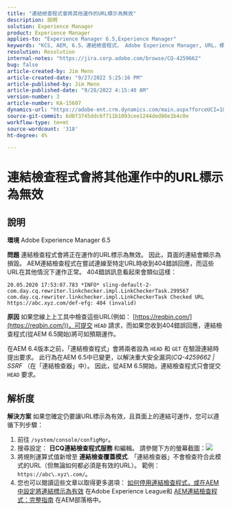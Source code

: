 ```yaml
---
title: "連結檢查程式會將其他運作的URL標示為無效"
description: 說明
solution: Experience Manager
product: Experience Manager
applies-to: "Experience Manager 6.5,Experience Manager"
keywords: "KCS, AEM, 6.5，連結檢查程式， Adobe Experience Manager, URL，標籤，無效"
resolution: Resolution
internal-notes: "https://jira.corp.adobe.com/browse/CQ-4259662"
bug: false
article-created-by: Jim Menn
article-created-date: "9/27/2022 5:25:16 PM"
article-published-by: Jim Menn
article-published-date: "9/28/2022 4:15:40 AM"
version-number: 3
article-number: KA-15607
dynamics-url: "https://adobe-ent.crm.dynamics.com/main.aspx?forceUCI=1&pagetype=entityrecord&etn=knowledgearticle&id=0cdea759-893e-ed11-9db1-0022480866ad"
source-git-commit: 6d8f3745ddc6f711b1093cee1244ded80e1b4c0e
workflow-type: tm+mt
source-wordcount: '318'
ht-degree: 4%

---
```


# 連結檢查程式會將其他運作中的URL標示為無效

## 說明


<b>環境</b>
Adobe Experience Manager 6.5

<b>問題</b>
連結檢查程式會將正在運作的URL標示為無效。
因此，頁面的連結會顯示為損毀。
AEM連結檢查程式在嘗試連線至特定URL時收到404錯誤回應，而這些URL在其他情況下運作正常。 404錯誤訊息看起來會類似這樣：


```
20.05.2020 17:53:07.783 *INFO* sling-default-2-com.day.cq.rewriter.linkchecker.impl.LinkCheckerTask.299567 com.day.cq.rewriter.linkchecker.impl.LinkCheckerTask Checked URL https://abc.xyz.com/def-efg: 404 (invalid)
```




<b>原因</b>
如果您線上上工具中檢查這些URL(例如： [https://reqbin.com/](https://reqbin.com/))，可提交 `HEAD` 請求，而如果您收到404錯誤回應，連結檢查程式(從AEM 6.5開始)將可如預期運作。

在AEM 6.4版本之前，「連結檢查程式」會將兩者設為 `HEAD` 和 `GET` 在驗證連結時提出要求。
此行為在AEM 6.5中已變更，以解決重大安全漏洞(*CQ-4259662 | SSRF* （在「連結檢查器」中）。
因此，從AEM 6.5開始，連結檢查程式只會提交 `HEAD` 要求。


## 解析度


<b>解決方案</b>
如果您確定仍要讓URL標示為有效，且頁面上的連結可運作，您可以遵循下列步驟：

1. 前往 `/system/console/configMgr`。
2. 搜尋設定： <b>日CQ連結檢查程式服務 </b>和編輯。 請參閱下方的螢幕截圖：![](https://adobe.sharepoint.com/sites/D365EntAttachments/knowledgearticle/AEM%206-5%20-%20Link%20Checker%20marking%20otherwise%20working%20URLs%20as%20invalid_33E795C65D9EEA11A812000D3A3038A2/LinkChecker_AEM65_image.jpg)
3. 將規則運算式值新增至 <b>連結檢查覆蓋模式</b>. 「連結檢查器」不會檢查符合此模式的URL（但無論如何都必須是有效的URL）。 範例：`https://abc\.xyz\.com/`。
4. 您也可以閱讀這些文章以取得更多選項： [如何停用連結檢查程式，或在AEM中設定將連結標示為有效](https://experienceleague.adobe.com/docs/experience-cloud-kcs/kbarticles/KA-16563.html?lang=zh-Hant) 在Adobe Experience League和 [AEM連結檢查程式：完整指南](https://experienceleaguecommunities.adobe.com/t5/adobe-experience-manager-blogs/aem-link-checker-comprehensive-guide/ba-p/290779) 在AEM部落格中。



